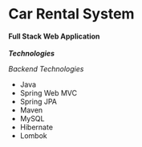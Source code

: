 # Car Rental System

**Full Stack Web Application**
<br>
<br>
***Technologies***

*Backend Technologies*

* Java
* Spring Web MVC
* Spring JPA
* Maven
* MySQL
* Hibernate
* Lombok
